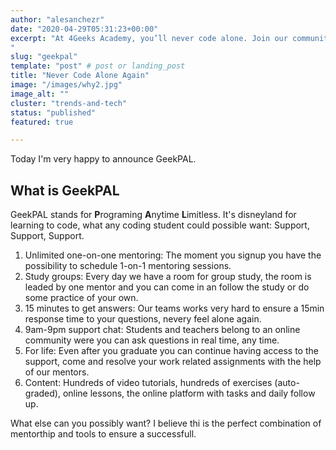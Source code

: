 ```yaml
---
author: "alesanchezr"
date: "2020-04-29T05:31:23+00:00"
excerpt: "At 4Geeks Academy, you’ll never code alone. Join our community of learners and mentors who will support you throughout your coding journey.
"
slug: "geekpal"
template: "post" # post or landing_post
title: "Never Code Alone Again"
image: "/images/why2.jpg"
image_alt: ""
cluster: "trends-and-tech"
status: "published"
featured: true

---
```


Today I'm very happy to announce GeekPAL.

## What is GeekPAL

GeekPAL stands for **P**rograming **A**nytime **L**imitless.
It's disneyland for learning to code, what any coding student could possible want: Support, Support, Support.

1. Unlimited one-on-one mentoring: The moment you signup you have the possibility to schedule 1-on-1 mentoring sessions.
2. Study groups: Every day we have a room for group study, the room is leaded by one mentor and you can come in an follow the study or do some practice of your own.
3. 15 minutes to get answers: Our teams works very hard to ensure a 15min response time to your questions, nevery feel alone again.
4. 9am-9pm support chat: Students and teachers belong to an online community were you can ask questions in real time, any time.
5. For life: Even after you graduate you can continue having access to the support, come and resolve your work related assignments with the help of our mentors.
6. Content: Hundreds of video tutorials, hundreds of exercises (auto-graded), online lessons, the online platform with tasks and daily follow up. 

What else can you possibly want? I believe thi is the perfect combination of mentorthip and tools to ensure a successfull.